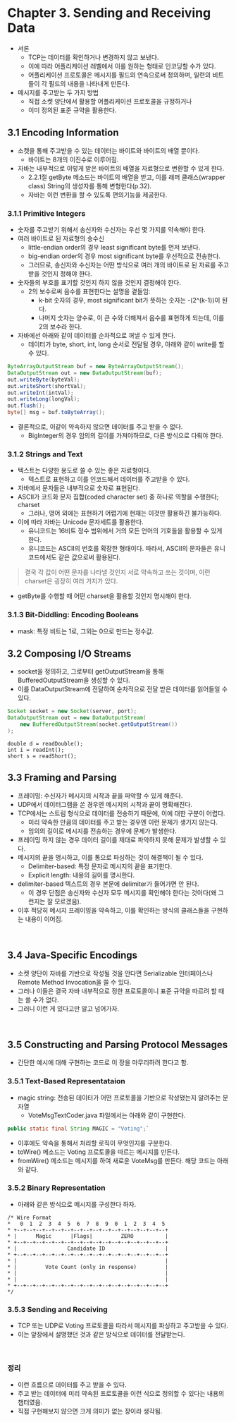 # **Chapter 3. Sending and Receiving Data**

* 서론
  - TCP는 데이터를 확인하거나 변경하지 않고 보낸다.
  - 이에 따라 어플리케이션 레벨에서 이를 원하는 형태로 인코딩할 수가 있다.
  - 어플리케이션 프로토콜은 메시지를 필드의 연속으로써 정의하며, 일련의 비트들이 각 필드의 내용을 나타내게 만든다.
* 메시지를 주고받는 두 가지 방법
  - 직접 소켓 양단에서 활용할 어플리케이션 프로토콜을 규정하거나
  - 이미 정의된 표준 규약을 활용한다.

## 3.1 Encoding Information 
* 소켓을 통해 주고받을 수 있는 데이터는 바이트와 바이트의 배열 뿐이다.
  - 바이트는 8개의 이진수로 이루어짐.
* 자바는 내부적으로 이렇게 받은 바이트의 배열을 자료형으로 변환할 수 있게 한다.
  - 2.2.1절 getByte 메소드는 바이트의 배열을 받고, 이를 래퍼 클래스(wrapper class) String의 생성자를 통해 변형한다(p.32).
  - 자바는 이런 변환을 할 수 있도록 편의기능을 제공한다.

### 3.1.1 Primitive Integers
* 숫자를 주고받기 위해서 송신자와 수신자는 우선 몇 가지를 약속해야 한다.
* 여러 바이트로 된 자료형의 송수신
  - little-endian order의 경우 least significant byte를 먼저 보낸다.
  - big-endian order의 경우 most significant byte를 우선적으로 전송한다.
  - 그러므로, 송신자와 수신자는 어떤 방식으로 여러 개의 바이트로 된 자료를 주고 받을 것인지 정해야 한다.
* 숫자들의 부호를 표기할 것인지 하지 않을 것인지 결정해야 한다.
  - 2의 보수로써 음수를 표현한다는 설명을 곁들임:
    * k-bit 숫자의 경우, most significant bit가 뜻하는 숫자는 -(2^(k-1))이 된다.
    * 나머지 숫자는 양수로, 이 큰 수와 더해져서 음수를 표현하게 되는데, 이를 2의 보수라 한다.
* 자바에선 아래와 같이 데이터를 순차적으로 꺼낼 수 있게 한다.
  - 데이터가 byte, short, int, long 순서로 전달될 경우, 아래와 같이 write를 할 수 있다.

```java
ByteArrayOutputStream buf = new ByteArrayOutputStream();
DataOutputStream out = new DataOutputStream(buf);
out.writeByte(byteVal);
out.writeShort(shortVal);
out.writeInt(intVal);
out.writeLong(longVal);
out.flush();
byte[] msg = buf.toByteArray();
```

* 결론적으로, 이같이 약속하지 않으면 데이터를 주고 받을 수 없다.
  - BigInteger의 경우 임의의 길이를 가져야하므로, 다른 방식으로 다뤄야 한다.

### 3.1.2 Strings and Text
* 텍스트는 다양한 용도로 쓸 수 있는 좋은 자료형이다.
  - 텍스트로 표현하고 이를 인코드해서 데이터를 주고받을 수 있다.
* 자바에서 문자들은 내부적으로 숫자로 표현된다.
* ASCII가 코드화 문자 집합(coded character set) 중 하나로 역할을 수행한다; charset
  - 그러나, 영어 외에는 표현하기 어렵기에 현재는 이것만 활용하긴 불가능하다.
* 이에 따라 자바는 Unicode 문자세트를 활용한다.
  - 유니코드는 16비트 정수 범위에서 거의 모든 언어의 기호들을 활용할 수 있게 한다.
  - 유니코드는 ASCII의 번호를 확장한 형태이다. 따라서, ASCII의 문자들은 유니코드에서도 같은 값으로써 활용된다.

> 결국 각 값이 어떤 문자를 나타낼 것인지 서로 약속하고 쓰는 것이며, 이런 charset은 굉장히 여러 가지가 있다.

* getByte를 수행할 때 어떤 charset을 활용할 것인지 명시해야 한다.

### 3.1.3 Bit-Diddling: Encoding Booleans
* mask: 특정 비트는 1로, 그외는 0으로 만드는 정수값.

## 3.2 Composing I/O Streams
* socket을 정의하고, 그로부터 getOutputStream을 통해 BufferedOutputStream을 생성할 수 있다.
* 이를 DataOutputStream에 전달하여 순차적으로 전달 받은 데이터를 읽어들일 수 있다.

```java
Socket socket = new Socket(server, port);
DataOutputStream out = new DataOutputStream(
    new BufferedOutputStream(socket.getOutputStream())
);
```

```
double d = readDouble();
int i = readInt();
short s = readShort();
```

## 3.3 Framing and Parsing
* 프레이밍: 수신자가 메시지의 시작과 끝을 파악할 수 있게 해준다.
* UDP에서 데이터그램을 쏜 경우엔 메시지의 시작과 끝이 명확해진다.
* TCP에서는 스트림 형식으로 데이터를 전송하기 때문에, 이에 대한 구분이 어렵다.
  - 미리 약속한 만큼의 데이터를 주고 받는 경우엔 이런 문제가 생기지 않는다.
  - 임의의 길이로 메시지를 전송하는 경우에 문제가 발생한다.
* 프레이밍 하지 않는 경우 데이터 길이를 제대로 파악하지 못해 문제가 발생할 수 있다.
* 메시지의 끝을 명시하고, 이를 통으로 파싱하는 것이 해결책이 될 수 있다.
  - Delimiter-based: 특정 문자로 메시지의 끝을 표기한다.
  - Explicit length: 내용의 길이를 명시한다.
* delimiter-based 텍스트의 경우 본문에 delimiter가 들어가면 안 된다.
  - 이 경우 단점은 송신자와 수신자 모두 메시지를 확인해야 한다는 것이다(왜 그런지는 잘 모르겠음).
* 이후 적당히 메시지 프레이밍을 약속하고, 이를 확인하는 방식의 클래스들을 구현하는 내용이 이어짐.

<br>

## 3.4 Java-Specific Encodings
* 소켓 양단이 자바를 기반으로 작성될 것을 안다면 Serializable 인터페이스나 Remote Method Invocation을 쓸 수 있다.
* 그러나 이들은 결국 자바 내부적으로 정한 프로토콜이니 표준 규약을 따르려 할 때는 쓸 수가 없다.
* 그러니 이런 게 있다고만 알고 넘어가자.

<br>

## 3.5 Constructing and Parsing Protocol Messages
* 간단한 예시에 대해 구현하는 코드로 이 장을 마무리하려 한다고 함.

### 3.5.1 Text-Based Representataion
* magic string: 전송된 데이터가 어떤 프로토콜을 기반으로 작성됐는지 알려주는 문자열
  - VoteMsgTextCoder.java 파일에서는 아래와 같이 구현한다.

```java
public static final String MAGIC = "Voting";`
```

* 이후에도 약속을 통해서 처리할 로직이 무엇인지를 구분한다.
* toWire() 메소드는 Voting 프로토콜을 따르는 메시지를 만든다.
* fromWire() 메소드는 메시지를 하여 새로운 VoteMsg를 만든다. 해당 코드는 아래와 같다.

### 3.5.2 Binary Representation
* 아래와 같은 방식으로 메시지를 구성한다 하자.

```
/* Wire Format
*   0  1  2  3  4  5  6  7  8  9  0  1  2  3  4  5 
* +--+--+--+--+--+--+--+--+--+--+--+--+--+--+--+--+
* |      Magic      |Flags|         ZERO          |
* +--+--+--+--+--+--+--+--+--+--+--+--+--+--+--+--+
* |                Candidate ID                   |
* +--+--+--+--+--+--+--+--+--+--+--+--+--+--+--+--+
* |                                               |
* |         Vote Count (only in response)         |
* |                                               |
* |                                               |
* +--+--+--+--+--+--+--+--+--+--+--+--+--+--+--+--+
*/
```

### 3.5.3 Sending and Receiving 
* TCP 또는 UDP로 Voting 프로토콜을 따라서 메시지를 파싱하고 주고받을 수 있다.
* 이는 앞장에서 설명했던 것과 같은 방식으로 데이터를 전달받는다.

<br>

### 정리
* 이런 흐름으로 데이터를 주고 받을 수 있다.
* 주고 받는 데이터에 미리 약속된 프로토콜을 이런 식으로 정의할 수 있다는 내용의 챕터였음.
* 직접 구현해보지 않으면 크게 의미가 없는 장이라 생각됨.
